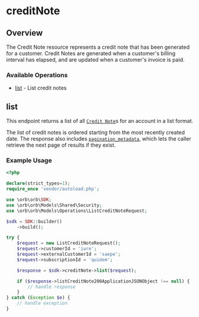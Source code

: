 # creditNote

## Overview

The Credit Note resource represents a credit note that has been generated for a customer. Credit Notes are generated when a customer's billing interval has elapsed, and are updated when a customer's invoice is paid.

### Available Operations

* [list](#list) - List credit notes

## list

This endpoint returns a list of all [`Credit Note`](../reference/Orb-API.json/components/schemas/Credit-note)s for an account in a list format. 

The list of credit notes is ordered starting from the most recently created date. The response also includes [`pagination_metadata`](../api/pagination), which lets the caller retrieve the next page of results if they exist.

### Example Usage

```php
<?php

declare(strict_types=1);
require_once 'vendor/autoload.php';

use \orb\orb\SDK;
use \orb\orb\Models\Shared\Security;
use \orb\orb\Models\Operations\ListCreditNoteRequest;

$sdk = SDK::builder()
    ->build();

try {
    $request = new ListCreditNoteRequest();
    $request->customerId = 'iure';
    $request->externalCustomerId = 'saepe';
    $request->subscriptionId = 'quidem';

    $response = $sdk->creditNote->list($request);

    if ($response->listCreditNote200ApplicationJSONObject !== null) {
        // handle response
    }
} catch (Exception $e) {
    // handle exception
}
```
